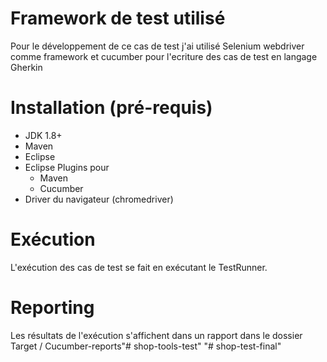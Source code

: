 # Framework de test utilisé
Pour le développement de ce cas de test j'ai utilisé Selenium webdriver comme framework et cucumber pour l'ecriture des cas de test en langage Gherkin
# Installation (pré-requis)
- JDK 1.8+
- Maven 
- Eclipse
- Eclipse Plugins pour
    - Maven
    - Cucumber
- Driver du navigateur (chromedriver)

# Exécution
L'exécution des cas de test se fait en exécutant le TestRunner.

# Reporting 
Les résultats de l'exécution s'affichent dans un rapport dans le dossier Target / Cucumber-reports"# shop-tools-test" 
"# shop-test-final" 
